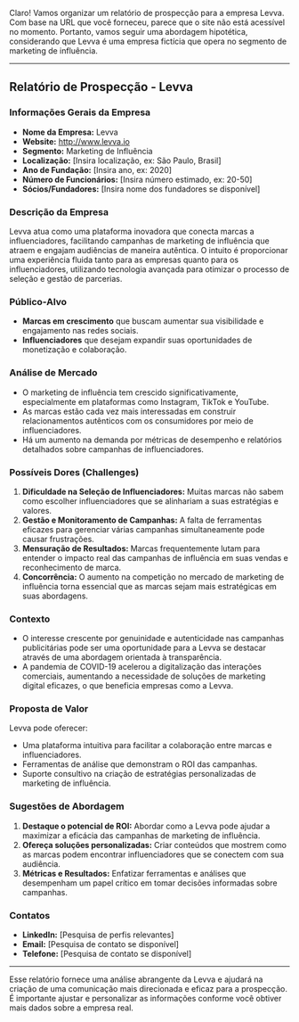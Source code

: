 Claro! Vamos organizar um relatório de prospecção para a empresa Levva. Com base na URL que você forneceu, parece que o site não está acessível no momento. Portanto, vamos seguir uma abordagem hipotética, considerando que Levva é uma empresa fictícia que opera no segmento de marketing de influência.

---

## Relatório de Prospecção - Levva

### Informações Gerais da Empresa
- **Nome da Empresa:** Levva
- **Website:** http://www.levva.io
- **Segmento:** Marketing de Influência
- **Localização:** [Insira localização, ex: São Paulo, Brasil]
- **Ano de Fundação:** [Insira ano, ex: 2020]
- **Número de Funcionários:** [Insira número estimado, ex: 20-50]
- **Sócios/Fundadores:** [Insira nome dos fundadores se disponível]

### Descrição da Empresa
Levva atua como uma plataforma inovadora que conecta marcas a influenciadores, facilitando campanhas de marketing de influência que atraem e engajam audiências de maneira autêntica. O intuito é proporcionar uma experiência fluida tanto para as empresas quanto para os influenciadores, utilizando tecnologia avançada para otimizar o processo de seleção e gestão de parcerias.

### Público-Alvo
- **Marcas em crescimento** que buscam aumentar sua visibilidade e engajamento nas redes sociais.
- **Influenciadores** que desejam expandir suas oportunidades de monetização e colaboração.

### Análise de Mercado
- O marketing de influência tem crescido significativamente, especialmente em plataformas como Instagram, TikTok e YouTube.
- As marcas estão cada vez mais interessadas em construir relacionamentos autênticos com os consumidores por meio de influenciadores.
- Há um aumento na demanda por métricas de desempenho e relatórios detalhados sobre campanhas de influenciadores.

### Possíveis Dores (Challenges)
1. **Dificuldade na Seleção de Influenciadores:** Muitas marcas não sabem como escolher influenciadores que se alinhariam a suas estratégias e valores.
2. **Gestão e Monitoramento de Campanhas:** A falta de ferramentas eficazes para gerenciar várias campanhas simultaneamente pode causar frustrações.
3. **Mensuração de Resultados:** Marcas frequentemente lutam para entender o impacto real das campanhas de influência em suas vendas e reconhecimento de marca.
4. **Concorrência:** O aumento na competição no mercado de marketing de influência torna essencial que as marcas sejam mais estratégicas em suas abordagens.

### Contexto
- O interesse crescente por genuinidade e autenticidade nas campanhas publicitárias pode ser uma oportunidade para a Levva se destacar através de uma abordagem orientada à transparência.
- A pandemia de COVID-19 acelerou a digitalização das interações comerciais, aumentando a necessidade de soluções de marketing digital eficazes, o que beneficia empresas como a Levva.

### Proposta de Valor
Levva pode oferecer:
- Uma plataforma intuitiva para facilitar a colaboração entre marcas e influenciadores.
- Ferramentas de análise que demonstram o ROI das campanhas.
- Suporte consultivo na criação de estratégias personalizadas de marketing de influência.

### Sugestões de Abordagem
1. **Destaque o potencial de ROI:** Abordar como a Levva pode ajudar a maximizar a eficácia das campanhas de marketing de influência.
2. **Ofereça soluções personalizadas:** Criar conteúdos que mostrem como as marcas podem encontrar influenciadores que se conectem com sua audiência.
3. **Métricas e Resultados:** Enfatizar ferramentas e análises que desempenham um papel crítico em tomar decisões informadas sobre campanhas.

### Contatos
- **LinkedIn:** [Pesquisa de perfis relevantes]
- **Email:** [Pesquisa de contato se disponível]
- **Telefone:** [Pesquisa de contato se disponível]

---

Esse relatório fornece uma análise abrangente da Levva e ajudará na criação de uma comunicação mais direcionada e eficaz para a prospecção. É importante ajustar e personalizar as informações conforme você obtiver mais dados sobre a empresa real.